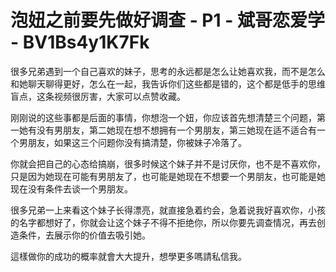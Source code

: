 # 泡妞之前要先做好调查 - P1 - 斌哥恋爱学 - BV1Bs4y1K7Fk

很多兄弟遇到一个自己喜欢的妹子，思考的永远都是怎么让她喜欢我，而不是怎么和她聊天聊得更好，怎么在一起，我告诉你们这些都是错的，这个都是低手的思维盲点，这条视频很厉害，大家可以点赞收藏。

刚刚说的这些事都是后面的事情，你想泡一个妞，你应该首先想清楚三个问题，第一她有没有男朋友，第二她现在想不想拥有一个男朋友，第三她现在适不适合有一个男朋友，如果这三个问题你没有搞清楚，你被妹子冷落了。

你就会把自己的心态给搞崩，很多时候这个妹子并不是讨厌你，也不是不喜欢你，只是因为她现在可能有男朋友了，也可能是她现在不想要一个男朋友，也可能是她现在没有条件去谈一个男朋友。

很多兄弟一上来看这个妹子长得漂亮，就直接急着约会，急着说我好喜欢你，小孩的名字都想好了，你就会让这个妹子不得不拒绝你，所以你要先调查情况，再去创造条件，去展示你的价值去吸引她。

這樣做你的成功的概率就會大大提升，想學更多嗎請私信我。
